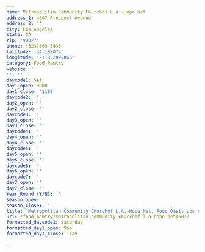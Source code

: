 ```yaml
---
name: Metropolitan Community Churchof L.A.-Hope Net
address_1: 4607 Prospect Avenue
address_2: ''
city: Los Angeles
state: CA
zip: '90027'
phone: (323)669-3436
latitude: '34.102074'
longitude: '-118.2897866'
category: Food Pantry
website: ''
'': ''
daycode1: Sat
day1_open: 0900
day1_close: '1100'
daycode2: ''
day2_open: ''
day2_close: ''
daycode3: ''
day3_open: ''
day3_close: ''
daycode4: ''
day4_open: ''
day4_close: ''
daycode5: ''
day5_open: ''
day5_close: ''
daycode6: ''
day6_open: ''
daycode7: ''
day7_open: ''
day7_close: ''
Year_Round (Y/N): ''
season_open: ''
season_close: ''
title: 'Metropolitan Community Churchof L.A.-Hope Net, Food Oasis Los Angeles'
uri: /food-pantry/metropolitan-community-churchof-l-a-hope-net4607/
formatted_daycode1: Saturday
formatted_day1_open: 9am
formatted_day1_close: 11am

---
```

